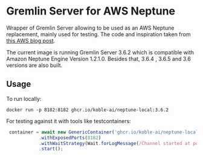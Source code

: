# Gremlin Server for AWS Neptune

Wrapper of Gremlin Server allowing to be used as an AWS Neptune replacement, mainly used for testing.
The code and inspiration taken from 
[this AWS blog post](https://aws.amazon.com/blogs/database/automated-testing-of-amazon-neptune-data-access-with-apache-tinkerpop-gremlin/).

The current image is running Gremlin Server 3.6.2 which is compatible with Amazon Neptune Engine Version 1.2.1.0. 
Besides that, 3.6.4 , 3.6.5 and 3.6 versions are also built.

## Usage
To run locally:
```shell
docker run -p 8182:8182 ghcr.io/koble-ai/neptune-local:3.6.2
```

For testing against it with tools like testcontainers:

```typescript
 container = await new GenericContainer('ghcr.io/koble-ai/neptune-local:3.6.2')
            .withExposedPorts(8182)
            .withWaitStrategy(Wait.forLogMessage(/Channel started at port \d+/))
            .start();
```